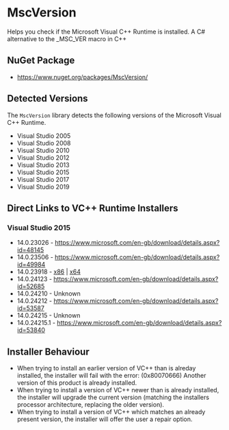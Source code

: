 # MscVersion

Helps you check if the Microsoft Visual C++ Runtime is installed. A C# alternative to the _MSC_VER macro in C++

## NuGet Package

* https://www.nuget.org/packages/MscVersion/

## Detected Versions

The `MscVersion` library detects the following versions of the Microsoft Visual C++ Runtime. 

* Visual Studio 2005
* Visual Studio 2008
* Visual Studio 2010
* Visual Studio 2012
* Visual Studio 2013
* Visual Studio 2015
* Visual Studio 2017
* Visual Studio 2019

## Direct Links to VC++ Runtime Installers

### Visual Studio 2015
* 14.0.23026 - https://www.microsoft.com/en-gb/download/details.aspx?id=48145
* 14.0.23506 - https://www.microsoft.com/en-gb/download/details.aspx?id=49984
* 14.0.23918 - [x86](http://download.microsoft.com/download/f/3/9/f39b30ec-f8ef-4ba3-8cb4-e301fcf0e0aa/vc_redist.x86.exe) | [x64](http://download.microsoft.com/download/4/c/b/4cbd5757-0dd4-43a7-bac0-2a492cedbacb/vc_redist.x64.exe)
* 14.0.24123 - https://www.microsoft.com/en-gb/download/details.aspx?id=52685
* 14.0.24210 - Unknown
* 14.0.24212 - https://www.microsoft.com/en-gb/download/details.aspx?id=53587
* 14.0.24215 - Unknown
* 14.0.24215.1 - https://www.microsoft.com/en-gb/download/details.aspx?id=53840

## Installer Behaviour

* When trying to install an earlier version of VC++ than is alreday installed, the installer will fail with the error: (0x80070666) Another version of this product is already installed.
* When trying to install a version of VC++ newer than is already installed, the installer will upgrade the current version (matching the installers processor architecture, replacing the older version).
* When trying to install a version of VC++ which matches an already present version, the installer will offer the user a repair option.